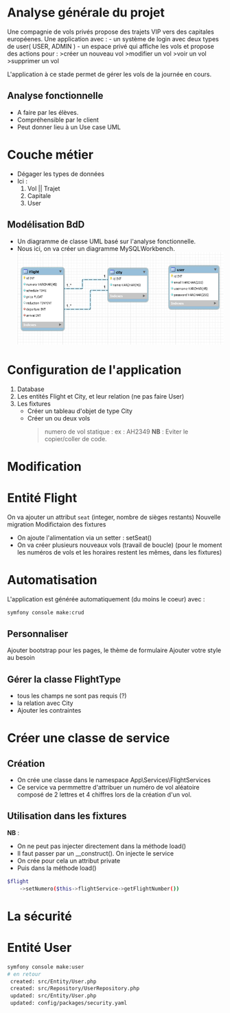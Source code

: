 # Analyse générale du projet

Une compagnie de vols privés propose des trajets VIP vers des capitales européenes.
Une application avec :
    - un système de login avec deux types de user( USER, ADMIN )
    - un espace privé qui affiche les vols et propose des actions pour :
        >créer un nouveau vol
        >modifier un vol
        >voir un vol
        >supprimer un vol

L'application à ce stade permet de gérer les vols de la journée en cours.

## Analyse fonctionnelle
- A faire par les élèves.
- Compréhensible par le client
- Peut donner lieu à un Use case UML

# Couche métier
- Dégager les types de données
- Ici : 
    1. Vol || Trajet
    2. Capitale
    3. User

## Modélisation BdD
- Un diagramme de classe UML basé sur l'analyse fonctionnelle.
- Nous ici, on va créer un diagramme MySQLWorkbench.
    ![Diagram DB](Diagramme.png)

# Configuration de l'application
1. Database
2. Les entités Flight et City, et leur relation (ne pas faire User)
3. Les fixtures
    - Créer un tableau d'objet de type City
    - Créer un ou deux vols
        > numero de vol statique : ex : AH2349
__NB__ : Eviter le copier/coller de code.

# Modification

# Entité Flight

On va ajouter un attribut `seat` (integer, nombre de sièges restants)
Nouvelle migration
Modifictaion des fixtures

- On ajoute l'alimentation via un setter : setSeat()
- On va créer plusieurs nouveaux vols (travail de boucle)
    (pour le moment les numéros de vols et les horaires restent les mêmes, dans les fixtures)

# Automatisation 
L'application est générée automatiquement (du moins le coeur) avec :
```bash
symfony console make:crud
```

## Personnaliser
Ajouter bootstrap pour les pages, le thème de formulaire
Ajouter votre style au besoin

## Gérer la classe FlightType
- tous les champs ne sont pas requis (?)
- la relation avec City
- Ajouter les contraintes

# Créer une classe de service
## Création
- On crée une classe dans le namespace App\Services\FlightServices
- Ce service va permmettre d'attribuer un numéro de vol aléatoire composé de 2 lettres et 4 chiffres lors de la création d'un vol.
## Utilisation dans les fixtures
__NB__ : 
  - On ne peut pas injecter directement dans la méthode load()
  - Il faut passer par un __construct(). On injecte le service
  - On crée pour cela un attribut private
  - Puis dans la méthode load()
```bash
$flight
    ->setNumero($this->flightService->getFlightNumber())
```

# La sécurité

# Entité User
```bash
symfony console make:user
# en retour
 created: src/Entity/User.php
 created: src/Repository/UserRepository.php
 updated: src/Entity/User.php
 updated: config/packages/security.yaml
```




